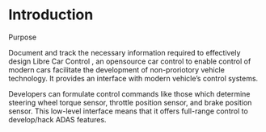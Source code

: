 # Introduction

Purpose

Document and track the necessary information required to effectively design Libre Car Control , an opensource car control to enable control of modern cars facilitate the development of non-proriotory vehicle technology. It provides an interface with modern vehicle’s  control systems.

Developers can formulate control commands like those which determine steering wheel torque sensor, throttle position sensor, and brake position sensor.
This low-level interface means that it offers full-range control to develop/hack ADAS features.

